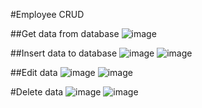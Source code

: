 #Employee CRUD

##Get data from database
![image](https://user-images.githubusercontent.com/92351638/200975642-238816a0-d6c2-4bac-921a-0cbb8e1e41e2.png)

##Insert data to database
![image](https://user-images.githubusercontent.com/92351638/200975779-f60cf014-322f-4cf5-bd7e-76e7f2ce2256.png)
![image](https://user-images.githubusercontent.com/92351638/200975862-e830dce6-8eb6-41a6-8d92-fcad63166e4e.png)

##Edit data
![image](https://user-images.githubusercontent.com/92351638/200975914-c5bbe341-15df-4ae5-bb25-0bb441533cce.png)
![image](https://user-images.githubusercontent.com/92351638/200976032-748302be-330a-44c8-8095-ed10cd1a1e05.png)

#Delete data
![image](https://user-images.githubusercontent.com/92351638/200976112-8ac91445-4267-4479-ad9c-562ec5ccbbf1.png)
![image](https://user-images.githubusercontent.com/92351638/200976148-e8db563f-c985-43dd-ad5b-0af00ef76ba1.png)


